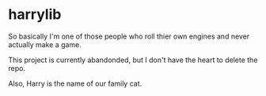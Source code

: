 # harrylib
So basically I'm one of those people who roll thier own engines and never actually make a game. 

This project is currently abandonded, but I don't have the heart to delete the repo.

Also, Harry is the name of our family cat.
